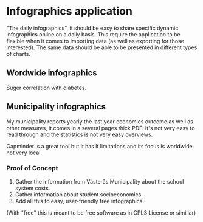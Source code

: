 Infographics application
========================
"The daily infographics", it should be easy to share specific dynamic
infographics online on a daily basis. This require the application to be
flexible when it comes to importing data (as well as exporting for those
interested). The same data should be able to be presented in different
types of charts.

Wordwide infographics
---------------------
Suger correlation with diabetes.

Municipality infographics
-------------------------
My municipality reports yearly the last year economics outcome as well as
other measures, it comes in a several pages thick PDF. It's not very easy
to read through and the statistics is not very easy overviews.

Gapminder is a great tool but it has it limitations and its focus is worldwide,
not very local.

### Proof of Concept
  1. Gather the information from Västerås Municipality about the school system
     costs.
  2. Gather information about student socioeconomics.
  3. Add all this to easy, user-friendly free infographics.

(With "free" this is meant to be free software as in GPL3 License or similiar)
